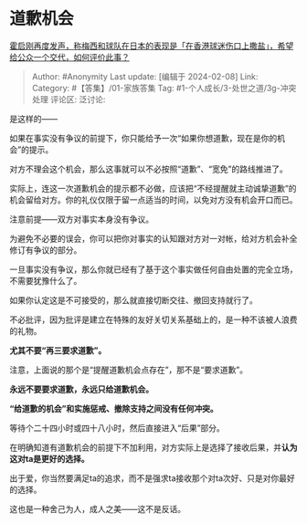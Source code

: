 # 道歉机会
[霍启刚再度发声，称梅西和球队在日本的表现是「在香港球迷伤口上撒盐」，希望给公众一个交代，如何评价此事？](https://www.zhihu.com/question/643471388/answer/3390722136)

> Author: #Anonymity
> Last update: [编辑于 2024-02-08]
> Link:
> Category:  #【答集】/01-家族答集
> Tag: #1-个人成长/3-处世之道/3g-冲突处理
> 评论区:
> 泛讨论:

是这样的——

如果在事实没有争议的前提下，你只能给予一次“如果你想道歉，现在是你的机会”的提示。

对方不理会这个机会，那么这事就可以不必按照“道歉”、“宽免”的路线推进了。

实际上，连这一次道歉机会的提示都不必做，应该把“不经提醒就主动诚挚道歉”的机会留给对方。你的礼仪仅限于留一点适当的时间，以免对方没有机会开口而已。

注意前提——双方对事实本身没有争议。

为避免不必要的误会，你可以把你对事实的认知跟对方对一对帐，给对方机会补全修订有争议的部分。

一旦事实没有争议，那么你就已经有了基于这个事实做任何自由处置的完全立场，不需要犹豫什么了。

如果你认定这是不可接受的，那么就直接切断交往、撤回支持就行了。

不必批评，因为批评是建立在特殊的友好关切关系基础上的，是一种不该被人浪费的礼物。

**尤其不要“再三要求道歉”。**

注意，上面说的那个是“提醒道歉机会点存在”，那不是“要求道歉”。

**永远不要要求道歉，永远只给道歉机会。**

**“给道歉的机会”和实施惩戒、撤除支持之间没有任何冲突。**

等待个二十四小时或四十八小时，然后直接进入“后果”部分。

在明确知道有道歉机会的前提下不加利用，对方实际上是选择了接收后果，并**认为这对ta是更好的选择。**

出于爱，你当然要满足ta的追求，而不是强求ta接收那个对ta次好、只是对你最好的选择。

这也是一种舍己为人，成人之美——这不是反话。
